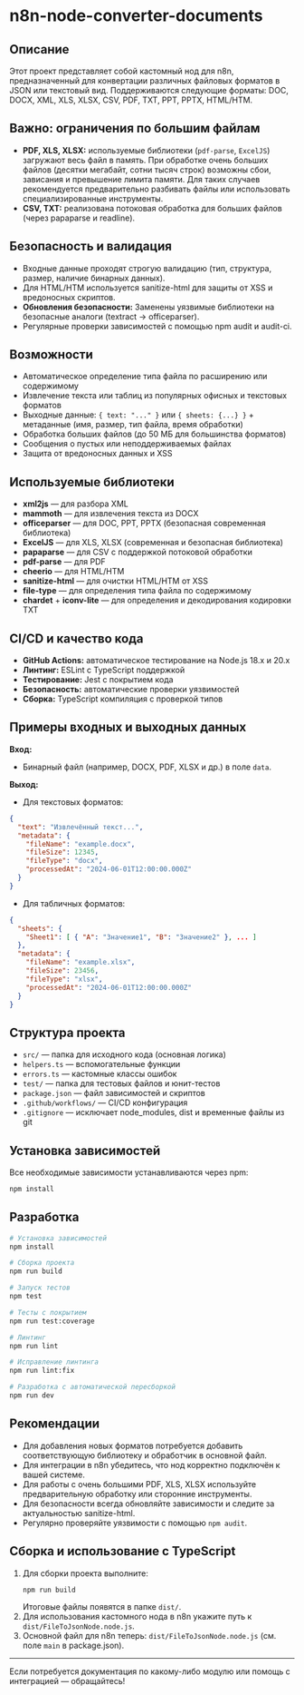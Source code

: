 # n8n-node-converter-documents

## Описание

Этот проект представляет собой кастомный нод для n8n, предназначенный для конвертации различных файловых форматов в JSON или текстовый вид. Поддерживаются следующие форматы: DOC, DOCX, XML, XLS, XLSX, CSV, PDF, TXT, PPT, PPTX, HTML/HTM.

## Важно: ограничения по большим файлам

- **PDF, XLS, XLSX:** используемые библиотеки (`pdf-parse`, `ExcelJS`) загружают весь файл в память. При обработке очень больших файлов (десятки мегабайт, сотни тысяч строк) возможны сбои, зависания и превышение лимита памяти. Для таких случаев рекомендуется предварительно разбивать файлы или использовать специализированные инструменты.
- **CSV, TXT:** реализована потоковая обработка для больших файлов (через papaparse и readline).

## Безопасность и валидация

- Входные данные проходят строгую валидацию (тип, структура, размер, наличие бинарных данных).
- Для HTML/HTM используется sanitize-html для защиты от XSS и вредоносных скриптов.
- **Обновления безопасности:** Заменены уязвимые библиотеки на безопасные аналоги (textract → officeparser).
- Регулярные проверки зависимостей с помощью npm audit и audit-ci.

## Возможности

- Автоматическое определение типа файла по расширению или содержимому
- Извлечение текста или таблиц из популярных офисных и текстовых форматов
- Выходные данные: `{ text: "..." }` или `{ sheets: {...} }` + метаданные (имя, размер, тип файла, время обработки)
- Обработка больших файлов (до 50 МБ для большинства форматов)
- Сообщения о пустых или неподдерживаемых файлах
- Защита от вредоносных данных и XSS

## Используемые библиотеки

- **xml2js** — для разбора XML
- **mammoth** — для извлечения текста из DOCX
- **officeparser** — для DOC, PPT, PPTX (безопасная современная библиотека)
- **ExcelJS** — для XLS, XLSX (современная и безопасная библиотека)
- **papaparse** — для CSV с поддержкой потоковой обработки
- **pdf-parse** — для PDF
- **cheerio** — для HTML/HTM
- **sanitize-html** — для очистки HTML/HTM от XSS
- **file-type** — для определения типа файла по содержимому
- **chardet** + **iconv-lite** — для определения и декодирования кодировки TXT

## CI/CD и качество кода

- **GitHub Actions:** автоматическое тестирование на Node.js 18.x и 20.x
- **Линтинг:** ESLint с TypeScript поддержкой
- **Тестирование:** Jest с покрытием кода
- **Безопасность:** автоматические проверки уязвимостей
- **Сборка:** TypeScript компиляция с проверкой типов

## Примеры входных и выходных данных

**Вход:**

- Бинарный файл (например, DOCX, PDF, XLSX и др.) в поле `data`.

**Выход:**

- Для текстовых форматов:

```json
{
  "text": "Извлечённый текст...",
  "metadata": {
    "fileName": "example.docx",
    "fileSize": 12345,
    "fileType": "docx",
    "processedAt": "2024-06-01T12:00:00.000Z"
  }
}
```

- Для табличных форматов:

```json
{
  "sheets": {
    "Sheet1": [ { "A": "Значение1", "B": "Значение2" }, ... ]
  },
  "metadata": {
    "fileName": "example.xlsx",
    "fileSize": 23456,
    "fileType": "xlsx",
    "processedAt": "2024-06-01T12:00:00.000Z"
  }
}
```

## Структура проекта

- `src/` — папка для исходного кода (основная логика)
- `helpers.ts` — вспомогательные функции
- `errors.ts` — кастомные классы ошибок
- `test/` — папка для тестовых файлов и юнит-тестов
- `package.json` — файл зависимостей и скриптов
- `.github/workflows/` — CI/CD конфигурация
- `.gitignore` — исключает node_modules, dist и временные файлы из git

## Установка зависимостей

Все необходимые зависимости устанавливаются через npm:

```bash
npm install
```

## Разработка

```bash
# Установка зависимостей
npm install

# Сборка проекта
npm run build

# Запуск тестов
npm test

# Тесты с покрытием
npm run test:coverage

# Линтинг
npm run lint

# Исправление линтинга
npm run lint:fix

# Разработка с автоматической пересборкой
npm run dev
```

## Рекомендации

- Для добавления новых форматов потребуется добавить соответствующую библиотеку и обработчик в основной файл.
- Для интеграции в n8n убедитесь, что нод корректно подключён к вашей системе.
- Для работы с очень большими PDF, XLS, XLSX используйте предварительную обработку или сторонние инструменты.
- Для безопасности всегда обновляйте зависимости и следите за актуальностью sanitize-html.
- Регулярно проверяйте уязвимости с помощью `npm audit`.

## Сборка и использование с TypeScript

1. Для сборки проекта выполните:
   ```bash
   npm run build
   ```
   Итоговые файлы появятся в папке `dist/`.
2. Для использования кастомного нода в n8n укажите путь к `dist/FileToJsonNode.node.js`.
3. Основной файл для n8n теперь: `dist/FileToJsonNode.node.js` (см. поле `main` в package.json).

---

Если потребуется документация по какому-либо модулю или помощь с интеграцией — обращайтесь!
